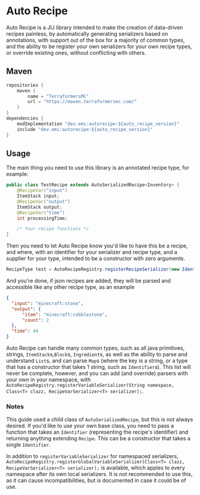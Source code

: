 # Auto Recipe
Auto Recipe is a JIJ library intended to make the creation of data-driven recipes painless, by automatically generating serializers based on annotations, with support out of the box for a majority of common types, and the ability to be register your own serializers for your own recipe types, or override existing ones, without conflicting with others.

## Maven

```java
repositories {
	maven {
		name = "TerraformersMC"
		url = "https://maven.terraformersmc.com/"
	}
}
dependencies {
	modImplementation "dev.emi:autorecipe:${auto_recipe_version}"
	include "dev.emi:autorecipe:${auto_recipe_version}"
}
```

## Usage
The main thing you need to use this library is an annotated recipe type, for example:

```java
public class TestRecipe extends AutoSerializedRecipe<Inventory> {
	@RecipeVar("input")
	ItemStack input;
	@RecipeVar("output")
	ItemStack output;
	@RecipeVar("time")
	int processingTime;

	/* Your recipe functions */
}
```

Then you need to let Auto Recipe know you'd like to have this be a recipe, and where, with an identifier for your serializer and recipe type, and a supplier for your type, intended to be a constructor with zero arguments.

```java
RecipeType test = AutoRecipeRegistry.registerRecipeSerializer(new Identifier("mymod", "test"), TestRecipe::new);
```

And you're done, if json recipes are added, they will be parsed and accessible like any other recipe type, as an example

```json
{
  "input": "minecraft:stone",
  "output": {
	  "item": "minecraft:cobblestone",
	  "count": 2
  },
  "time": 44
}
```

Auto Recipe can handle many common types, such as all java primitives, strings, `ItemStack`s,`Block`s, `Ingredient`s, as well as the ability to parse and understand `List`s, and can parse `Map`s (where the key is a string, or a type that has a constructor that takes 1 string, such as `Identifier`s). This list will never be complete, however, and you can add (and override) parsers with your own in your namespace, with `AutoRecipeRegistry.registerVariableSerializer(String namespace, Class<T> clazz, RecipeVarSerializer<T> serializer);`.

### Notes
This guide used a child class of `AutoSerializedRecipe`, but this is not always desired. If you'd like to use your own base class, you need to pass a function that takes an `Identifier` (representing the recipe's identifier) and returning anything extending `Recipe`. This can be a constructor that takes a single `Identifier`.

In addition to `registerVariableSerializer` for namespaced serializers, `AutoRecipeRegistry.registerGlobalVariableSerializer(Class<T> clazz, RecipeVarSerializer<T> serializer);` is available, which apples to every namespace after its own local serializers. It is not recommended to use this, as it can cause incompatibilities, but is documented in case it could be of use.